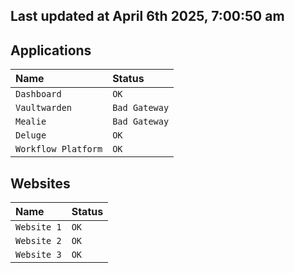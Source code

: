 ## Last updated at April 6th 2025, 7:00:50 am

## Applications

| Name                | Status|
| :------------------ | :---- |
| `Dashboard`         | `OK`  |
| `Vaultwarden`       | `Bad Gateway`  |
| `Mealie`            | `Bad Gateway`  |
| `Deluge`            | `OK`  |
| `Workflow Platform` | `OK`  |

## Websites

| Name                | Status|
| :------------------ | :---- |
| `Website 1`         | `OK`  |
| `Website 2`         | `OK`  |
| `Website 3`         | `OK`  | 